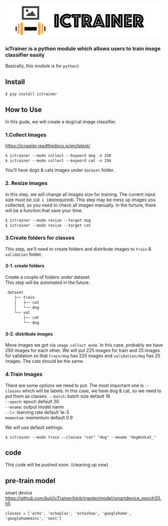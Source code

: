 <p align="center">
  <img width="auto" height="auto" src="https://github.com/koji/icTrainer/blob/master/top.png" style="border: none;
outline: none;">
</p>


### icTrainer is a python module which allows users to train image classifier easily

Basically, this module is for `python3`
## Install

```
$ pip install ictrainer
```

## How to Use
In this gude, we will create a dog/cat image classifier.
### 1.Collect Images
https://icrawler.readthedocs.io/en/latest/   

```
$ ictrainer --mode collect --keyword dog -n 250
$ ictrainer --mode collect --keyword cat -n 250
```
You'll have dogs & cats images under `dataset` folder.


### 2. Resize images
In this step, we will change all images size for training. The current input size must be `320 x 180`(required).
This step may be mess up images you collected, so you need to check all images manually. In the furture, there will be a function that save your time.  

```
$ ictrainer --mode resize --target dog
$ ictrainer --mode resize --target cat
```

### 3.Create folders for classes
This step, we'll need to create folders and distribute images to `train` & `validation` folder.

#### 3-1. create folders
Create a couple of folders under dataset.   
This step will be automated in the future.  
```
 dataset
    ├── train
    │   ├── cat
    │   └── dog
    └── val
        ├── cat
        └── dog
```

#### 3-2. distribute images
Move images we got via `image collect mode`. In this case, probably we have 250 images for each other.
We will put 225 images for train and 25 images for validation so that `train/dog` has 225 images and `validation/dog` has 25 images. The cats should be the same.

### 4.Train Images
There are some options we need to put. The most important one is `--classes` which will be labels. In this case, we have dog & cat, so we need to put them as classes.
`--batch`: batch size default 16        
`--epoch`: epoch default 30       
`--mname`: output model name      
`--lr`: learning rate default 1e-3       
`momentum`: mementum default 0.9     

We will use default settings.

```
$ ictrainer --mode train --classes "cat" "dog" --mname "dogAndcat_"
```

## code
This code will be pushed soon. (cleaning up now)

## pre-train model
smart device   
https://github.com/koji/icTrainer/blob/master/model/smartdevice_epoch30.h5      
```
classes = ['echo', 'echoplus', 'echoshow', 'googlehome', 'googlehomemini', 'nest']   
```
